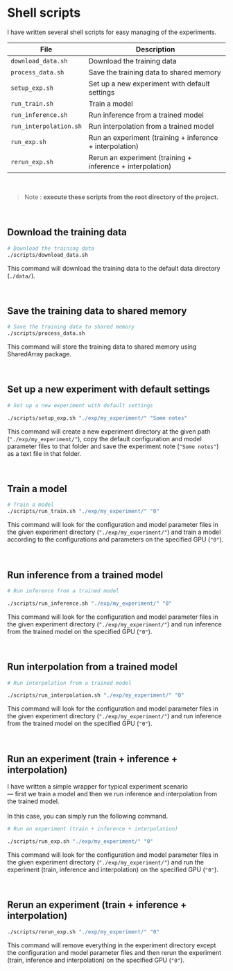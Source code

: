 # Shell scripts

I have written several shell scripts for easy managing of the experiments.

| File                   | Description                                                |
|------------------------|------------------------------------------------------------|
| `download_data.sh`     | Download the training data                                 |
| `process_data.sh`      | Save the training data to shared memory                    |
| `setup_exp.sh`         | Set up a new experiment with default settings              |
| `run_train.sh`         | Train a model                                              |
| `run_inference.sh`     | Run inference from a trained model                         |
| `run_interpolation.sh` | Run interpolation from a trained model                     |
| `run_exp.sh`           | Run an experiment (training + inference + interpolation)   |
| `rerun_exp.sh`         | Rerun an experiment (training + inference + interpolation) |
<!--

| `download_models.sh`   | Download the pretrained models                             |
-->

<br>

> Note : __execute these scripts from the root directory of the project.__

<br>

## Download the training data

```sh
# Download the training data
./scripts/download_data.sh
```

This command will download the training data to the default data directory
(`./data/`).

<br>

## Save the training data to shared memory

```sh
# Save the training data to shared memory
./scripts/process_data.sh
```

This command will store the training data to shared memory using SharedArray package.

<!--  Project description  :  Its a python package
      This is a simple python extension that lets you share numpy arrays with other processes on the same computer. It uses either shared files or POSIX shared memory as data stores and therefore should work on most operating systems.
-->

<br>

<!-- ## Download the pretrained models

```sh
./scripts/download_models.sh
```

This command will download the pretrained models to the default experiment
directory (`./exp/`).

<br> -->

## Set up a new experiment with default settings

```sh
# Set up a new experiment with default settings

./scripts/setup_exp.sh "./exp/my_experiment/" "Some notes"
```

This command will create a new experiment directory at the given path
(`"./exp/my_experiment/"`), copy the default configuration and model parameter
files to that folder and save the experiment note (`"Some notes"`) as a text
file in that folder.

<br>

## Train a model

```sh
# Train a model
./scripts/run_train.sh "./exp/my_experiment/" "0"
```

This command will look for the configuration and model parameter files in the
given experiment directory (`"./exp/my_experiment/"`) and train a model according
to the configurations and parameters on the specified GPU (`"0"`).

<br>

## Run inference from a trained model

```sh
# Run inference from a trained model

./scripts/run_inference.sh "./exp/my_experiment/" "0"
```

This command will look for the configuration and model parameter files in the
given experiment directory (`"./exp/my_experiment/"`) and run inference from the
trained model on the specified GPU (`"0"`).

<br>

## Run interpolation from a trained model

```sh
# Run interpolation from a trained model

./scripts/run_interpolation.sh "./exp/my_experiment/" "0"
```

This command will look for the configuration and model parameter files in the
given experiment directory (`"./exp/my_experiment/"`) and run inference from the
trained model on the specified GPU (`"0"`).

<br>

## Run an experiment (train + inference + interpolation)

I have written a simple wrapper for typical experiment scenario<br>&mdash; first we
train a model and then we run inference and interpolation from the trained model.
<br>
<br>
 In this case, you can simply run the following command.

```sh
# Run an experiment (train + inference + interpolation)

./scripts/run_exp.sh "./exp/my_experiment/" "0"
```

This command will look for the configuration and model parameter files in the given experiment directory (`"./exp/my_experiment/"`) and run the experiment
(train, inference and interpolation) on the specified GPU (`"0"`).

<br>

## Rerun an experiment (train + inference + interpolation)

```sh
./scripts/rerun_exp.sh "./exp/my_experiment/" "0"
```

This command will remove everything in the experiment directory except the
configuration and model parameter files and then rerun the experiment (train,
inference and interpolation) on the specified GPU (`"0"`).
